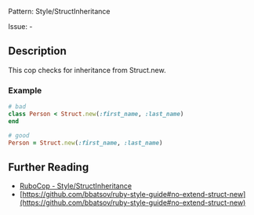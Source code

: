 Pattern: Style/StructInheritance

Issue: -

## Description

This cop checks for inheritance from Struct.new.

### Example

```ruby
# bad
class Person < Struct.new(:first_name, :last_name)
end

# good
Person = Struct.new(:first_name, :last_name)
```

## Further Reading

* [RuboCop - Style/StructInheritance](https://rubocop.readthedocs.io/en/latest/cops_style/#stylestructinheritance)
* [https://github.com/bbatsov/ruby-style-guide#no-extend-struct-new](https://github.com/bbatsov/ruby-style-guide#no-extend-struct-new)
